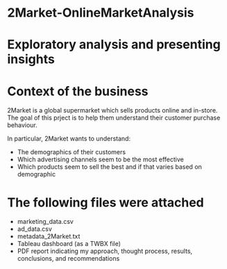 # 2Market-OnlineMarketAnalysis
# Exploratory analysis and presenting insights
# Context of the business
2Market is a global supermarket which sells products online and in-store. The goal of this prject is to help them understand their customer purchase behaviour. 

In particular, 2Market wants to understand:
- The demographics of their customers 
- Which advertising channels seem to be the most effective
- Which products seem to sell the best and if that varies based on demographic

# The following files were attached
- marketing_data.csv
- ad_data.csv
- metadata_2Market.txt 
- Tableau dashboard (as a TWBX file)
- PDF report indicating my approach, thought process, results, conclusions, and recommendations 

